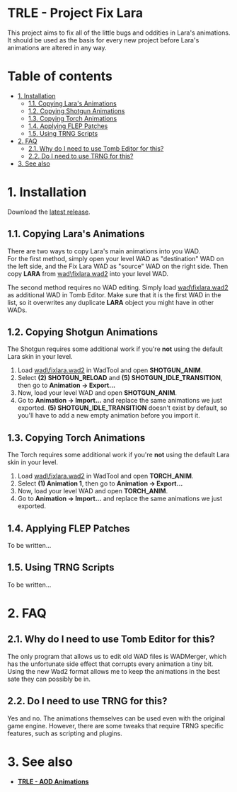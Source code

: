 # TRLE - Project Fix Lara <!-- omit in toc -->

This project aims to fix all of the little bugs and oddities in Lara's animations. It should be used as the basis for every new project before Lara's animations are altered in any way.

# Table of contents <!-- omit in toc -->
- [1. Installation](#1-installation)
	- [1.1. Copying Lara's Animations](#11-copying-laras-animations)
	- [1.2. Copying Shotgun Animations](#12-copying-shotgun-animations)
	- [1.3. Copying Torch Animations](#13-copying-torch-animations)
	- [1.4. Applying FLEP Patches](#14-applying-flep-patches)
	- [1.5. Using TRNG Scripts](#15-using-trng-scripts)
- [2. FAQ](#2-faq)
	- [2.1. Why do I need to use Tomb Editor for this?](#21-why-do-i-need-to-use-tomb-editor-for-this)
	- [2.2. Do I need to use TRNG for this?](#22-do-i-need-to-use-trng-for-this)
- [3. See also](#3-see-also)

# 1. Installation
Download the [latest release](https://github.com/Dermahn/Project-Fix-Lara-v2/releases/latest).

## 1.1. Copying Lara's Animations
There are two ways to copy Lara's main animations into you WAD.  
For the first method, simply open your level WAD as "destination" WAD on the left side, and the Fix Lara WAD as "source" WAD on the right side.
Then copy **LARA** from [wad\fixlara.wad2](wad/fixlara.wad2) into your level WAD.

The second method requires no WAD editing. Simply load [wad\fixlara.wad2](wad/fixlara.wad2) as additional WAD in Tomb Editor. Make sure that it is the first WAD in the list, so it overwrites any duplicate **LARA** object you might have in other WADs.

## 1.2. Copying Shotgun Animations
The Shotgun requires some additional work if you're **not** using the default Lara skin in your level.
1) Load [wad\fixlara.wad2](wad/fixlara.wad2) in WadTool and open **SHOTGUN_ANIM**.
2) Select **(2) SHOTGUN_RELOAD** and **(5) SHOTGUN_IDLE_TRANSITION**, then go to **Animation -> Export...**
3) Now, load your level WAD and open **SHOTGUN_ANIM**.
4) Go to **Animation -> Import...** and replace the same animations we just exported. **(5) SHOTGUN_IDLE_TRANSITION** doesn't exist by default, so you'll have to add a new empty animation before you import it.

## 1.3. Copying Torch Animations
The Torch requires some additional work if you're **not** using the default Lara skin in your level.
1) Load [wad\fixlara.wad2](wad/fixlara.wad2) in WadTool and open **TORCH_ANIM**.
2) Select **(1) Animation 1**, then go to **Animation -> Export...**
3) Now, load your level WAD and open **TORCH_ANIM**.
4) Go to **Animation -> Import...** and replace the same animations we just exported.

## 1.4. Applying FLEP Patches
To be written...

## 1.5. Using TRNG Scripts
To be written...


# 2. FAQ

## 2.1. Why do I need to use Tomb Editor for this?
The only program that allows us to edit old WAD files is WADMerger, which has the unfortunate side effect that corrupts every animation a tiny bit. Using the new Wad2 format allows me to keep the animations in the best sate they can possibly be in.

## 2.2. Do I need to use TRNG for this?
Yes and no. The animations themselves can be used even with the original game engine. However, there are some tweaks that require TRNG specific features, such as scripting and plugins.


# 3. See also

- [**TRLE - AOD Animations**][trle-aod_animations]

[trle-aod_animations]: https://github.com/Joey79100/trle-aod_animations
